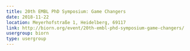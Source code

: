 ```yaml
---
title: 20th EMBL PhD Symposium: Game Changers
date: 2018-11-22
location: Meyerhofstraße 1, Heidelberg, 69117
link: http://biorn.org/event/20th-embl-phd-symposium-game-changers/
usergroup: biorn
type: usergroup
---
```

